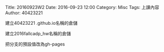 Title: 20160923W2
Date: 2016-09-23 12:00
Category: Misc
Tags: 上課內容
Author: 40423221

<p>建立40423221
.github.io名稱的倉儲</p>
<p>建立2016fallcadp_hw名稱的倉儲</p>
<p>把分支的預設值改為gh-pages</p>
